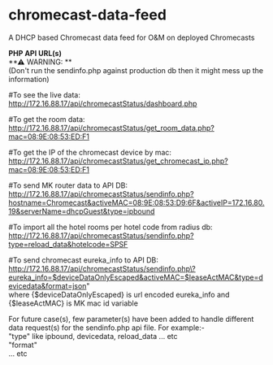 # chromecast-data-feed
A DHCP based Chromecast data feed for O&amp;M on deployed Chromecasts


**PHP API URL(s)**<br />
**⚠ WARNING: **<br />
(Don't run the sendinfo.php against production db then it might mess up the information)

#To see the live data:<br />
http://172.16.88.17/api/chromecastStatus/dashboard.php

#To get the room data:<br />
http://172.16.88.17/api/chromecastStatus/get_room_data.php?mac=08:9E:08:53:ED:F1

#To get the IP of the chromecast device by mac:<br />
http://172.16.88.17/api/chromecastStatus/get_chromecast_ip.php?mac=08:9E:08:53:ED:F1

#To send MK router data to API DB:<br />
http://172.16.88.17/api/chromecastStatus/sendinfo.php?hostname=Chromecast&activeMAC=08:9E:08:53:D9:6F&activeIP=172.16.80.19&serverName=dhcpGuest&type=ipbound

#To import all the hotel rooms per hotel code from radius db:<br />
http://172.16.88.17/api/chromecastStatus/sendinfo.php?type=reload_data&hotelcode=SPSF

#To send chromecast eureka_info to API DB:<br />
http://172.16.88.17/api/chromecastStatus/sendinfo.php\?eureka_info=$deviceDataOnlyEscaped&activeMAC=$leaseActMAC&type=devicedata&format=json" <br/>
where {$deviceDataOnlyEscaped} is url encoded eureka_info and {$leaseActMAC} is MK mac id variable<br/>

For future case(s), few parameter(s) have been added to handle different data request(s) for the sendinfo.php api file. For example:- <br/>
"type" like ipbound, devicedata, reload_data ... etc <br/>
"format" <br/>
... etc <br/>

